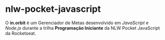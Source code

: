 # nlw-pocket-javascript

O **in.orbit** é um Gerenciador de Metas desenvolvido em _JavaScript_ e _Node.js_ durante a trilha **Programação Iniciante** da NLW Pocket JavaScript da Rocketseat.
